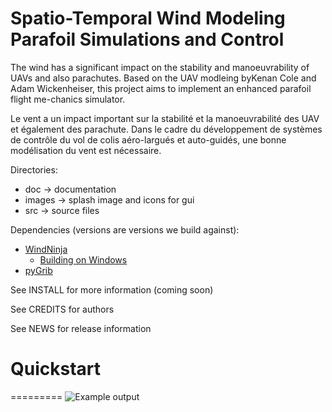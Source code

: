 Spatio-Temporal Wind Modeling Parafoil Simulations and Control
=========

The wind has a significant impact on the stability and manoeuvrability of UAVs and also parachutes. Based on the UAV modleing byKenan Cole and Adam Wickenheiser, this project aims to implement an enhanced parafoil flight me-chanics simulator.

Le vent a un impact important sur la stabilité et la manoeuvrabilité des UAV et également des parachute. Dans le cadre du développement de systèmes de contrôle du vol de colis aéro-largués et auto-guidés, une bonne modélisation du vent est nécessaire.

Directories:
<!-- * autotest    -> testing suite -->
<!-- * cmake       -> cmake support scripts -->
 * doc         -> documentation
 * images      -> splash image and icons for gui
 * src         -> source files

Dependencies (versions are versions we build against):
 * [WindNinja](https://github.com/firelab/windninja)
    * [Building on Windows](https://github.com/firelab/windninja/wiki/Building-WindNinja-on-Windows-using-the-MSVC-compiler-and-gisinternals.com-dependencies)
 * [pyGrib](https://github.com/jswhit/pygrib)

See INSTALL for more information (coming soon)

See CREDITS for authors

See NEWS for release information

Quickstart
==========


=========
<img src="images/bsb.jpg" alt="Example output"  />
